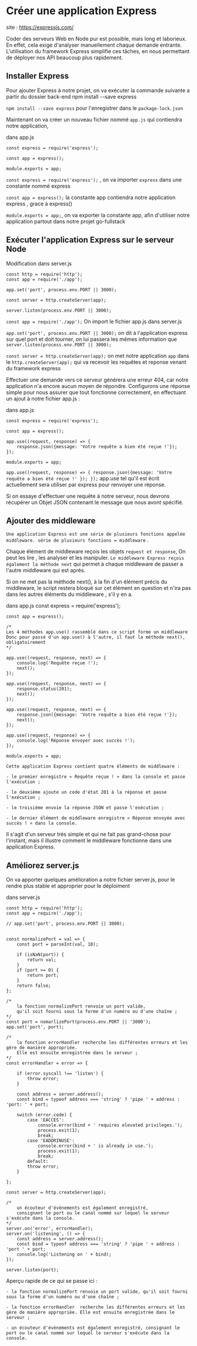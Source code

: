 # Créer une application Express

site : https://expressjs.com/

Coder des serveurs Web en Node pur est possible, mais long et laborieux. 
En effet, cela exige d'analyser manuellement chaque demande entrante. 
L'utilisation du framework Express simplifie ces tâches, en nous permettant de déployer nos API beaucoup plus rapidement. 

## Installer Express

Pour ajouter Express à notre projet, on va exécuter la commande suivante a partir du dossier back-end
    npm install --save express

`npm install --save express` pour l'enregistrer dans le `package-lock.json`

Maintenant on va créer un nouveau fichier nommé `app.js` qui contiendra notre application, 

dans app.js

    const express = require('express');

    const app = express();

    module.exports = app;

`const express = require('express');` , on va importer `express` dans une constante nommé express

`const app = express();` la constante app contiendra notre application express , grace à express()

`module.exports = app;`, on va exporter la constante app, afin d'utiliser notre application partout dans notre projet go-fullstack

## Exécuter l'application Express sur le serveur Node

Modification dans server.js

    const http = require('http');
    const app = require('./app');

    app.set('port', process.env.PORT || 3000);

    const server = http.createServer(app);

    server.listen(process.env.PORT || 3000);


`const app = require('./app');` On import le fichier app.js dans server.js

`app.set('port', process.env.PORT || 3000);` on dit à l'application express sur quel port et doit tourner, 
on lui passera les mêmes information que `server.listen(process.env.PORT || 3000);`

`const server = http.createServer(app);` on met notre application `app` dans le `http.createServer(app);`
qui va recevoir les requêtes et reponse venant du framework express


Effectuer une demande vers ce serveur générera une erreur 404, car notre application n'a encore aucun moyen de répondre. 
Configurons une réponse simple pour nous assurer que tout fonctionne correctement, 
en effectuant un ajout à notre fichier app.js :

dans app.js

    const express = require('express');

    const app = express();

    app.use((request, response) => {
        response.json({message: 'Votre requête a bien été reçue !'});
    });

    module.exports = app;

`app.use((request, response) => { response.json({message: 'Votre requête a bien été reçue !' }); });` 
app.use tel qu'il est écrit actuellement sera utiliser par express pour renvoyer une réponse.

Si on essaye d'effectuer une requête à notre serveur, nous devrons récupérer un Objet JSON contenant le message que nous avont spécifié.

## Ajouter des middleware

`Une application Express est une série de plusieurs fonctions appelée middleware. série de plusieurs fonctions = middleware` .

Chaque élément de middleware reçois les objets `request et response`,
On peut les lire , les analyser et les manipuler. 
`Le middleware Express reçois également la méthode next` qui permet à chaque middleware de passer a l'autre middleware qui est après.

Si on ne met pas la méthode next(), à la fin d'un élément précis du middleware, 
le script restera bloqué sur cet élément en question et n'ira pas dans les autres éléments du middleware , s'il y en a.

dans app.js
    const express = require('express');

    const app = express();

    /*
    Les 4 méthodes app.use() rassemblé dans ce script forme un middleware
    Donc pour passé d'un app.use() à l'autre, il faut la méthode next(), obligatoirement
    */

    app.use((request, response, next) => {
        console.log('Requête reçue !');
        next();
    });

    app.use((request, response, next) => {
        response.status(201);
        next();
    });

    app.use((request, response, next) => {
        response.json({message: 'Votre requête a bien été reçue !'});
        next();
    });

    app.use((request, response) => {
        console.log('Réponse envoyer avec succès !');
    });

    module.exports = app;

`Cette application Express contient quatre éléments de middleware :`

    - le premier enregistre « Requête reçue ! » dans la console et passe l'exécution ;

    - le deuxième ajoute un code d'état 201 à la réponse et passe l'exécution ;

    - le troisième envoie la réponse JSON et passe l'exécution ;

    - le dernier élément de middleware enregistre « Réponse envoyée avec succès ! » dans la console.

Il s'agit d'un serveur très simple et qui ne fait pas grand-chose pour l'instant, mais il illustre comment le middleware fonctionne dans une application Express.



## Améliorez server.js

On va apporter quelques amélioration a notre fichier server.js, pour le rendre plus stable et approprier pour le déploiment

dans server.js

    const http = require('http');
    const app = require('./app');

    // app.set('port', process.env.PORT || 3000);


    const normalizePort = val => {
        const port = parseInt(val, 10);

        if (isNaN(port)) {
            return val;
        }
        if (port >= 0) {
            return port;
        }
        return false;
    };

    /* 
        la fonction normalizePort renvoie un port valide, 
        qu'il soit fourni sous la forme d'un numéro ou d'une chaîne ;
    */
    const port = nomarlizePort(process.env.PORT || '3000');
    app.set('port', port);

    /* 
        la fonction errorHandler recherche les différentes erreurs et les gère de manière appropriée. 
        Elle est ensuite enregistrée dans le serveur ;
    */
    const errorHandler = error => {

        if (error.syscall !== 'listen') {
            throw error;
        }

        const address = server.address();
        const bind = typeof address === 'string' ? 'pipe ' + address : 'port: ' + port;

        switch (error.code) {
            case 'EACCES':
                console.error(bind + ' requires elevated privileges.');
                process.exit(1);
                break;
            case 'EADDRINUSE':
                console.error(bind + ' is already in use.');
                process.exit(1);
                break;
            default:
            throw error;
        }

    };

    const server = http.createServer(app);

    /* 
        un écouteur d'évènements est également enregistré, 
        consignant le port ou le canal nommé sur lequel le serveur s'exécute dans la console.
    */
    server.on('error', errorHandler);
    server.on('listening', () => {
        const address = server.address();
        const bind = typeof address === 'string' ? 'pipe ' + address : 'port ' + port;
        console.log('Listening on ' + bind);
    });

    server.listen(port);



    

Aperçu rapide de ce qui se passe ici :

    - la fonction normalizePort renvoie un port valide, qu'il soit fourni sous la forme d'un numéro ou d'une chaîne ;

    - la fonction errorHandler  recherche les différentes erreurs et les gère de manière appropriée. Elle est ensuite enregistrée dans le serveur ;

    - un écouteur d'évènements est également enregistré, consignant le port ou le canal nommé sur lequel le serveur s'exécute dans la console.